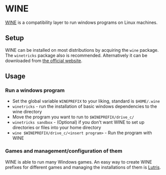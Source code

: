 # WINE

[WINE](https://www.winehq.org/) is a compatibility layer to run windows
programs on Linux machines.

## Setup

WINE can be installed on most distributions by acquiring the `wine` package.
The `winetricks` package also is recommended.
Alternatively it can be downloaded from
[the official website](https://www.winehq.org/).

## Usage

### Run a windows program

- Set the global variable `WINEPREFIX` to your liking, standard is `$HOME/.wine`
- `winetricks` - run the installation of basic windows dependencies to the wine
  directory
- Move the program you want to run to `$WINEPREFIX/drive_c/`
- `winetricks sandbox` - (Optional) if you don't want WINE to set up directories
or files into your home directory
- `wine $WINEPREFIX/drive_c/<insert program>` - Run the program with WINE

### Games and management/configuration of them

WINE is able to run many Windows games.
An easy way to create WINE prefixes for different games and managing the
installations of them is [Lutris](/wiki/games/lutris.md).
